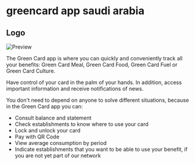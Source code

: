 # greencard app saudi arabia

## Logo
![Preview](/1.png)

The Green Card app is where you can quickly and conveniently track all your benefits: Green Card Meal, Green Card Food, Green Card Fuel or Green Card Culture.

Have control of your card in the palm of your hands. In addition, access important information and receive notifications of news.

You don't need to depend on anyone to solve different situations, because in the Green Card app you can:
- Consult balance and statement
- Check establishments to know where to use your card
- Lock and unlock your card
- Pay with QR Code
- View average consumption by period
- Indicate establishments that you want to be able to use your benefit, if you are not yet part of our network
